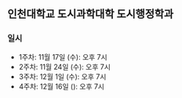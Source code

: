 ## 인천대학교 도시과학대학 도시행정학과

### 일시

- 1주차: 11월 17일 (수): 오후 7시
- 2주차: 11월 24일 (수): 오후 7시
- 3주차: 12월 1일 (수): 오후 7시
- 4주차: 12월 16일 (): 오후 7시
